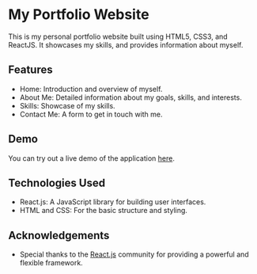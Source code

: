 # My Portfolio Website

This is my personal portfolio website built using HTML5, CSS3, and ReactJS. It showcases my skills, and provides information about myself.

## Features

- Home: Introduction and overview of myself.
- About Me: Detailed information about my goals, skills, and interests.
- Skills: Showcase of my skills.
- Contact Me: A form to get in touch with me.

## Demo

You can try out a live demo of the application [here](https://m-etemadi.ir/).

## Technologies Used

- React.js: A JavaScript library for building user interfaces.
- HTML and CSS: For the basic structure and styling.

## Acknowledgements

- Special thanks to the [React.js](https://reactjs.org/) community for providing a powerful and flexible framework.
